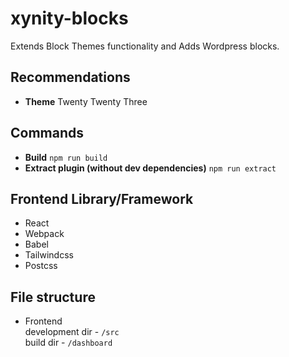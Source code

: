 # xynity-blocks

Extends Block Themes functionality and Adds Wordpress blocks.

## Recommendations

-   **Theme** Twenty Twenty Three

## Commands

-   **Build** `npm run build`
-   **Extract plugin (without dev dependencies)** `npm run extract`

## Frontend Library/Framework

-   React
-   Webpack
-   Babel
-   Tailwindcss
-   Postcss

## File structure

-   Frontend  
    development dir - `/src`  
    build dir - `/dashboard`
